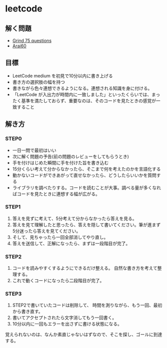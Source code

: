 # leetcode

## 解く問題
- [Grind 75 questions](https://www.techinterviewhandbook.org/grind75)
- [Arai60](https://1kohei1.com/leetcode/)

## 目標
- LeetCode medium を初見で10分以内に書き上げる
- 書き方の選択肢の幅を持つ
- 書きながら色々連想できるようになる。連想される知識を身に付ける。
- 「LeetCode が入出力が時間内に一致しました」といったくらいでは、まったく基準を満たしておらず、重要なのは、そのコードを見たときの感覚が一致すること

## 解き方
### STEP0
- 一日一問で最初はいい
- 次に解く問題の予告(前の問題のレビューをしてもらうとき)
- 手を付けはじめた瞬間に手を付けた旨を書き込む
- 15分くらい考えて分からなかったら、そこまで何を考えたのかを言語化する
- 動かないコードができあがって直せなかったら、どうしたらいいかを質問する
- ライブラリを調べたりする。コードを読むことが大事。調べる量が多くなればコードを見たときに連想する幅が広がる。

### STEP1
1. 答えを見ずに考えて、5分考えて分からなかったら答えを見る。 
2. 答えを見て理解したと思ったら、答えを隠して書いてください。筆が進まず5分迷ったら答えを見てください。 
3. そして、見ちゃったら一回全部消してやり直し。 
4. 答えを送信して、正解になったら、まずは一段階目が完了。

### STEP2
1. コードを読みやすくするようにできるだけ整える。 自然な書き方を考えて整理する。
2. これで動くコードになったら二段階目が完了。

### STEP3
1. STEP2で書いていたコードは削除して、 時間を測りながら、もう一回、最初から書き直す。 
2. 書いてアクセプトされたら文字消してもう一回書く。
3. 10分以内に一回もエラーを出さずに書ける状態になる。

覚えられないのは、なんか素直じゃないはずなので、そこを探し、ゴールに到達する。

